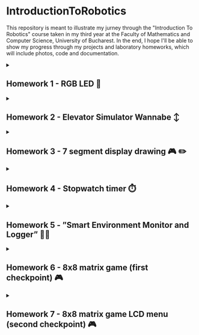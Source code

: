 # IntroductionToRobotics
This repository is meant to illustrate my jurney through the "Introduction To Robotics" course taken in my third year at the Faculty of Mathematics and Computer Science, University of Bucharest. In the end, I hope I'll be able to show my progress through my projects and laboratory homeworks, which will include photos, code and documentation.

<details>
<summary><h2>Homework 1 - RGB LED 🚨</h2></summary>

This task is centered around the manipulation of each channel (Red, Green, and Blue) of an RGB LED through the use of separate potentiometers. Upon completion of this assignment, I have acquired skills in connecting potentiometers to an Arduino and manipulating RGB LEDs based on analog input values.

![SetupImg1](https://github.com/lemnaruamedeea/IntroductionToRobotics/blob/main/Homework1/SetupImg1.jpeg?raw=true)
![SetupImg2](https://github.com/lemnaruamedeea/IntroductionToRobotics/blob/main/Homework1/SetupImg2.jpeg?raw=true)

https://youtu.be/iNuT3lebwAA?si=6-tmb08IwD-qQzN6

</details>

<details>
<summary><h2>Homework 2 - Elevator Simulator Wannabe ↕️</h2></summary>

Creating a control system to replicate the operations of a three-floor elevator using the Arduino platform presented an intriguing challenge. Meeting the specific requirements while making it all come together was a fascinating journey into the world of electronics and programming.
My design included three LEDs, each representing a floor, with the LED corresponding to the elevator's current position illuminating. An additional LED indicated the elevator's operational state, blinking during motion and remaining steady when stationary.
Three buttons, resembling call buttons on each floor, triggered the elevator's simulated movement.
To enhance the simulation, a buzzer emitted distinct sounds for the elevator's arrival and door operations, replicating real-world experiences.
To optimize user interaction, the system was programmed to ignore redundant button presses when the elevator was already at the desired floor.
Debounce mechanisms for the buttons ensured a smooth and reliable user experience.
In summary, the design and implementation of this control system for a simulated three-floor elevator using the Arduino platform was both a challenging and fulfilling endeavor.

![SetupImg1](https://github.com/lemnaruamedeea/IntroductionToRobotics/blob/main/Homework2/SetupImg1.jpeg?raw=true)
![SetupImg2](https://github.com/lemnaruamedeea/IntroductionToRobotics/blob/main/Homework2/SetupImg2.jpeg?raw=true)
![SetupScheme](https://github.com/lemnaruamedeea/IntroductionToRobotics/blob/main/Homework2/SetupScheme.png?raw=true)

https://youtu.be/0VN2qUHWAPw?si=XpcYRdrIy6sqkWz8

</details>

<details>
<summary><h2>Homework 3 - 7 segment display drawing 🎮 ✏️</h2></summary> 

I used the joystick to control the position of the segment and "draw" on the display. I wanted the movement between segments to feel natural, so they should transition smoothly from the current position to neighboring positions without passing through any "walls."
The initial position is on the DP. The current position will always blink, regardless of whether the segment is on or off. I use the joystick to move from one position to neighboring ones (as indicated in the table for corresponding movements). A short press of the button will toggle the segment state between ON and OFF. If I long-press the button, it will reset the entire display by turning off all the segments and moving the current position to the decimal point.

![Table of corresponding movements](https://github.com/lemnaruamedeea/IntroductionToRobotics/blob/main/Homework3/Table_of_corresponding_movements.png?raw=true)

Components used:

-1  7-segment  display, 

-1  joystick, 

-8 resistors,

-lots of wires

![SetupImg1](https://github.com/lemnaruamedeea/IntroductionToRobotics/blob/main/Homework3/SetupImg1.jpeg?raw=true)

![SetupImg2](https://github.com/lemnaruamedeea/IntroductionToRobotics/blob/main/Homework3/SetupImg2.jpeg?raw=true)

https://youtube.com/shorts/5fE8dwfEra8

</details>

<details>
<summary><h2>Homework 4 - Stopwatch timer ⏱️</h2></summary>

I'm tasked with creating a stopwatch timer using a 4-digit 7-segment display and 3 buttons. The timer should count in 10ths of a second and have a lap-saving feature similar to basic stopwatch functions found on most phones.
My display begins with "000.0". When I press the Start button, the timer kicks into action.
While the timer runs, each time I press the lap button, the current timer value should be saved temporarily in memory, up to 4 laps or more if needed. If I press the lap button for the 5th time, it will override the first saved value. If I hit the reset button during timing, nothing changes. However, if I hit pause, the timer halts.
When in Pause Mode, the lap button won't save any further laps. If I press reset, it resets the timer display back to "000.0".
After a reset, I tryed to use the lap buttons to cycle through the saved lap times. Every press should have taken me to the next saved lap. Continuously pressing the lap button should have cycled through all the saved laps, but I didn't succeded practically, but in theory, it works.
Components used:

-1  4-digit 7-segment  display, 

-3  buttons, 

-8 resistors,

-lots of wires

![SetupImg](https://github.com/lemnaruamedeea/IntroductionToRobotics/blob/main/Homework4/SetupImg.jpeg?raw=true)

https://youtube.com/shorts/Ss_1BUEqMBo?si=jCl7402cfeI99Ji6

</details>

<details>
<summary><h2>Homework 5 - ”Smart Environment Monitor and Logger” 🔦💥</h2></summary>

I will create a "Smart Environment Monitor and Logger" with Arduino. I'll use different sensors to collect environmental information, save it into EEPROM memory, and offer visual feedback using an RGB LED. Additionally, I'll enable user interaction through a Serial Menu. My main goal is to integrate sensor data, manage memory, establish Serial Communication, and ultimately create a functional menu system.

Components used:
-Arduino Uno Board

-Ultrasonic Sensor (HC-SR04)

-LDR (Light-Dependent Resistor) aka Photocell aka Photoresistor aka LightSensor

-RGB LED

-4 Resistors

-Breadboard

-connecting wires (lots of them)

Menu Structure:
1. Sensor Settings
  1.1 Set Sensors Sampling Interval: You'll choose a value between 1 and 10 seconds, which will determine the sampling rate for the sensors.
  1.2 Set Ultrasonic Alert Threshold: You'll choose a threshold value for the ultrasonic sensor, indicating a boundary (min or max) value. If the sensor value surpasses this threshold, an alert message will trigger. If the LED is in Automatic Mode (see section 4.2), it will turn red when any sensor value exceeds this set boundary.
  1.3 Set LDR Alert Threshold: You'll choose a threshold value for the LDR sensor, indicating a boundary (min or max) value. When the sensor value crosses this threshold, an alert message will activate. Similar to the Ultrasonic sensor, if the LED is in Automatic Mode (see section 4.2), it will turn red when any sensor value goes beyond this set boundary.
  1.4 Back: Return to the main menu
2. Resetting Logger Data: When selected, it will print a message asking for confirmation to delete all data, something like "Are you sure?" Following this, a submenu will appear offering options for YES or NO to confirm the reset for both sensors.
  2.1 Yes.
  2.2 No.
3. System Status: I created a system status section with several options to provide relevant information about the system's functionality and data.
  3.1 Current Sensor Readings: This option will continuously display sensor readings at the set sampling rate from all sensors. I ensured there's a way to exit this display, by pressing the "x" key. I also included a message to inform users of this exit method.
  3.2 Current Sensor Settings: This will display the sampling rate and threshold values for all sensors.
  3.3 Display Logged Data: This option will show the last 10 sensor readings for all sensors.
  3.4 Back: This choice will allow users to return to the Main menu.
4. RGB LED Control:
  4.1 Manual Color Control: This option will allow manual setting of the RGB colors for the LED. I defined the input method as a number beteew 0 and 255. I informed the user about the specific format required.
  4.2 LED: Toggle Automatic ON/OFF: When Automatic Mode is ON, the LED will display GREEN when all sensor values are within their threshold limits (no alert) and RED when any sensor value exceeds its threshold (indicating an alert). If Automatic Mode is OFF, the LED will use the last saved RGB values.
  4.3 Back: This option will enable users to return to the Main menu.

![SetupImg1](https://github.com/lemnaruamedeea/IntroductionToRobotics/blob/main/Homework5/SetupImg1.jpeg?raw=true)
![SetupImg2](https://github.com/lemnaruamedeea/IntroductionToRobotics/blob/main/Homework5/SetupImg2.jpeg?raw=true)
![SetupScheme](https://github.com/lemnaruamedeea/IntroductionToRobotics/blob/main/Homework5/SetupScheme.png?raw=true)

https://youtu.be/1lsIuqp7mLA?feature=shared

</details>

<details>
<summary><h2>Homework 6 - 8x8 matrix game (first checkpoint) 🎮</h2></summary>

I created a small game using an 8x8 matrix. In this game, I incorporated three types of elements: a player (blinking slowly), bombs/bullets (blinking rapidly), and walls (no blinking). The goal is to kickstart my matrix project. The main concept involves generating walls across the map (between 50% to 75% coverage) and maneuvering the player to destroy them. I approached it akin to Bomberman.

Components used:
-Arduino Uno Board

-Joystick

-8x8 LED Matrix

-MAX7219

-1 Resistor

-2 Capacitors

-1 Mini-Breadboard

-1 Mid-Breadboard

- Looots of connecting wires

Things I took care of:
1. LED Differentiation: I ensured that the player and bombs/bullets blink at distinct rates. Specifically, the player blinks slowly, while bombs/bullets blink rapidly. Additionally, the walls remain unblinking.

2. Control: Smooth control is crucial, so I made the gameplay experience enjoyable and user-friendly.

3. Control: I prevented the initial generation of walls on top of the player when the game begins. I ensured that the player isn't obstructed by walls from the start.

![SetupImg1](https://github.com/lemnaruamedeea/IntroductionToRobotics/blob/main/Homework6/SetupImg1.jpeg?raw=true)
![SetupImg2](https://github.com/lemnaruamedeea/IntroductionToRobotics/blob/main/Homework6/SetupImg2.jpeg?raw=true)

https://youtu.be/tqwe8zg4jlE?si=lTHsavzCXjQEaUq0

</details>

<details>
<summary><h2>Homework 7 - 8x8 matrix game LCD menu (second checkpoint) 🎮</h2></summary>

When I start the project, it displays a greeting message briefly. The menu options are:

1. Starting the game, which initiates the first level.
   
2. Settings:
(a) Control LCD brightness, saving the value to EEPROM and loading it on system start.
(b) Manage Matrix brightness using the 'set Intensity' function from the led-Control library. Display something on the matrix when selected. Save the value to EEPROM and load it on system start.
(c) About: This section includes details about me, the game's author and my GitHub username (using scrolling text).

3. When the game concludes, it will show a message and wait for a user prompt, wich is a button push, before returning to the main menu.

4.During gameplay, it will display dynamic details, more specific, lives.

5. To wrap up a game, I implemented an end-game functionality. The game ends when all the "walls" are eliminated. Afterward, it will display another message, wait for a user prompt, and return to the main menu.

Components used:
-Arduino Uno Board

-Joystick

-8x8 LED Matrix

-LCD Display

-MAX7219

-1 Resistor

-2 Capacitors

-1 Mini-Breadboard

-1 Mid-Breadboard

-Looots of connecting wires

![SetupImg1](https://github.com/lemnaruamedeea/IntroductionToRobotics/blob/main/Homework7/SetupImg1.jpeg?raw=true)
![SetupImg2](https://github.com/lemnaruamedeea/IntroductionToRobotics/blob/main/Homework7/SetupImg2.jpeg?raw=true)

https://youtu.be/TS1xVqFHN4I?si=d14isFyX6EQPvKsz

</details>
